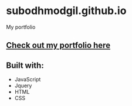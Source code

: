# subodhmodgil.github.io
My portfolio
## [Check out my portfolio here](https://subodhmodgil.github.io/)

## Built with:
- JavaScript
- Jquery
- HTML
- CSS
